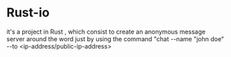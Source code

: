 # Rust-io
it's a project in Rust , which consist to create an anonymous message server around the word just by using the command "chat --name "john doe" --to &lt;ip-address/public-ip-address> 
